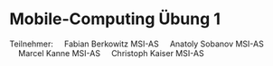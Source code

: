 # Mobile-Computing Übung 1

Teilnehmer: &nbsp;&nbsp;&nbsp;&nbsp;Fabian Berkowitz  MSI-AS
  &nbsp;&nbsp;&nbsp;&nbsp;Anatoly Sobanov   MSI-AS
  &nbsp;&nbsp;&nbsp;&nbsp;Marcel Kanne      MSI-AS
  &nbsp;&nbsp;&nbsp;&nbsp;Christoph Kaiser  MSI-AS
  
